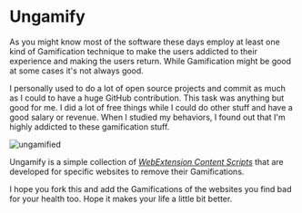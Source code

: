 # Ungamify
As you might know most of the software these days employ at least one kind of Gamification technique to make the users addicted to their experience and making the users return. While Gamification might be good at some cases it's not always good.

I personally used to do a lot of open source projects and commit as much as I could to have a huge GitHub contribution. This task was anything but good for me. I did a lot of free things while I could do other stuff and have a good salary or revenue. When I studied my behaviors, I found out that I'm highly addicted to these gamification stuff.

![ungamified](https://user-images.githubusercontent.com/2157285/37241339-c4bcc6c4-246c-11e8-83d5-7a99a3c59063.png)


Ungamify is a simple collection of _[WebExtension Content Scripts](https://developer.mozilla.org/en-US/Add-ons/WebExtensions/Content_scripts)_ that are developed for specific websites to remove their Gamifications.

I hope you fork this and add the Gamifications of the websites you find bad for your health too. Hope it makes your life a little bit better.